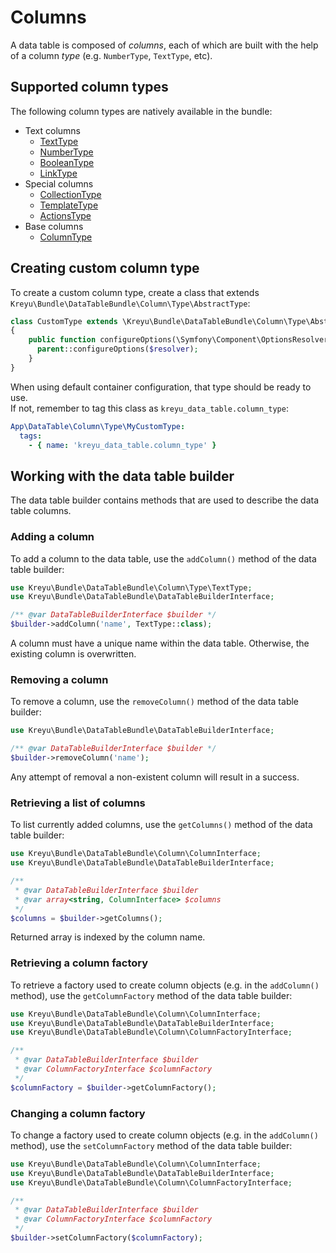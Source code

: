 # Columns

A data table is composed of _columns_, each of which are built with the help of a column _type_ (e.g. `NumberType`, `TextType`, etc).

## Supported column types

The following column types are natively available in the bundle:

- Text columns
	- [TextType](../docs/column/types/text.md)
	- [NumberType](../docs/column/types/number.md)
	- [BooleanType](../docs/column/types/boolean.md)
	- [LinkType](../docs/column/types/link.md)
- Special columns
	- [CollectionType](../docs/column/types/collection.md)
	- [TemplateType](../docs/column/types/template.md)
	- [ActionsType](../docs/column/types/actions.md)
- Base columns
	- [ColumnType](../docs/column/types/column.md)

## Creating custom column type

To create a custom column type, create a class that extends `Kreyu\Bundle\DataTableBundle\Column\Type\AbstractType`:

```php
class CustomType extends \Kreyu\Bundle\DataTableBundle\Column\Type\AbstractType
{
	public function configureOptions(\Symfony\Component\OptionsResolver\OptionsResolver $resolver) : void{
	  parent::configureOptions($resolver);
	}
}
```

When using default container configuration, that type should be ready to use.  
If not, remember to tag this class as `kreyu_data_table.column_type`:

```yaml
App\DataTable\Column\Type\MyCustomType:
  tags:
    - { name: 'kreyu_data_table.column_type' }
```

## Working with the data table builder

The data table builder contains methods that are used to describe the data table columns.

### Adding a column

To add a column to the data table, use the `addColumn()` method of the data table builder:

```php
use Kreyu\Bundle\DataTableBundle\Column\Type\TextType;
use Kreyu\Bundle\DataTableBundle\DataTableBuilderInterface;

/** @var DataTableBuilderInterface $builder */
$builder->addColumn('name', TextType::class);
```

A column must have a unique name within the data table. Otherwise, the existing column is overwritten.



### Removing a column

To remove a column, use the `removeColumn()` method of the data table builder:

```php
use Kreyu\Bundle\DataTableBundle\DataTableBuilderInterface;

/** @var DataTableBuilderInterface $builder */
$builder->removeColumn('name');
```

Any attempt of removal a non-existent column will result in a success.

### Retrieving a list of columns

To list currently added columns, use the `getColumns()` method of the data table builder:

```php
use Kreyu\Bundle\DataTableBundle\Column\ColumnInterface;
use Kreyu\Bundle\DataTableBundle\DataTableBuilderInterface;

/** 
 * @var DataTableBuilderInterface $builder
 * @var array<string, ColumnInterface> $columns  
 */
$columns = $builder->getColumns();
```

Returned array is indexed by the column name.

### Retrieving a column factory

To retrieve a factory used to create column objects (e.g. in the `addColumn()` method), use the `getColumnFactory` method of the data table builder: 

```php
use Kreyu\Bundle\DataTableBundle\Column\ColumnInterface;
use Kreyu\Bundle\DataTableBundle\DataTableBuilderInterface;
use Kreyu\Bundle\DataTableBundle\Column\ColumnFactoryInterface;

/** 
 * @var DataTableBuilderInterface $builder
 * @var ColumnFactoryInterface $columnFactory  
 */
$columnFactory = $builder->getColumnFactory(); 
```

### Changing a column factory

To change a factory used to create column objects (e.g. in the `addColumn()` method), use the `setColumnFactory` method of the data table builder:

```php
use Kreyu\Bundle\DataTableBundle\Column\ColumnInterface;
use Kreyu\Bundle\DataTableBundle\DataTableBuilderInterface;
use Kreyu\Bundle\DataTableBundle\Column\ColumnFactoryInterface;

/** 
 * @var DataTableBuilderInterface $builder
 * @var ColumnFactoryInterface $columnFactory  
 */
$builder->setColumnFactory($columnFactory); 
```
